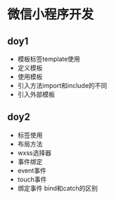 # 微信小程序开发
## doy1
- 模板标签template使用
- 定义模板
- 使用模板
- 引入方法import和include的不同
- 引入外部模板

## doy2 
- 标签使用
- 布局方法
- wxss选择器
- 事件绑定
- event事件
- touch事件
- 绑定事件 bind和catch的区别